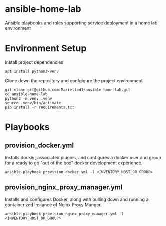 # ansible-home-lab
Ansible playbooks and roles supporting service deployment in a home lab environment

# Environment Setup
Install project dependencies
```
apt install python3-venv
```
Clone down the repository and confgigure the project environment
```
git clone git@github.com:Marcellod1/ansible-home-lab.git
cd ansible-home-lab
python3 -m venv .venv
source .venv/bin/activate
pip install -r requirements.txt
```
# Playbooks
## provision_docker.yml
Installs docker, associated plugins, and configures a docker user and group for a ready to go "out of the box" docker development experience.

```
ansible-playbook provision_docker.yml -l <INVENTORY_HOST_OR_GROUP>
```

## provision_nginx_proxy_manager.yml
Installs and configures Docker, along with pulling down and running a containerized instance of Nginx Proxy Manger.
```
ansible-playbook provision_nginx_proxy_manager.yml -l <INVENTORY_HOST_OR_GROUP>
```